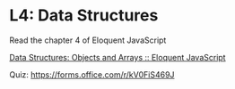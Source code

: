 # L4: Data Structures

Read the chapter 4 of Eloquent JavaScript

[Data Structures: Objects and Arrays :: Eloquent JavaScript](https://eloquentjavascript.net/04_data.html)

Quiz: https://forms.office.com/r/kV0FiS469J
